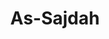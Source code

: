 ---
title: "As-Sajdah"
arabic: "السّجدة"
no: 32
arabic_no: ٣٢
ayah: 30
prev: luqman
next: al-ahzab
---